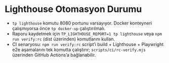 # Lighthouse Otomasyon Durumu
- `tp lighthouse` komutu 8080 portunu varsayıyor. Docker konteyneri çalışmıyorsa önce `tp docker-up` çalıştırılmalı.
- Raporu kaydetmek için `TP_LIGHTHOUSE_REPORT=1 tp lighthouse` veya `npm run verify:rc` (dist üzerinden) komutlarını kullan.
- CI senaryosu: `npm run verify:rc` script’i build + Lighthouse + Playwright e2e aşamalarını tek komutta çalıştırır; `scripts/ci/rc-verify.mjs` üzerinden GitHub Actions’a bağlanabilir.
